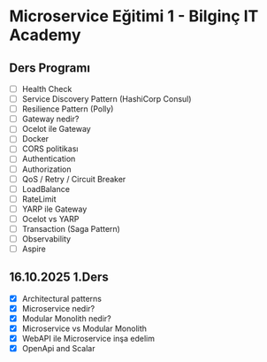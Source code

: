 ﻿# Microservice Eğitimi 1 - Bilginç IT Academy

## Ders Programı
- [ ] Health Check
- [ ] Service Discovery Pattern (HashiCorp Consul)
- [ ] Resilience Pattern (Polly)
- [ ] Gateway nedir?
- [ ] Ocelot ile Gateway
- [ ] Docker
- [ ] CORS politikası
- [ ] Authentication
- [ ] Authorization
- [ ] QoS / Retry / Circuit Breaker
- [ ] LoadBalance
- [ ] RateLimit
- [ ] YARP ile Gateway
- [ ] Ocelot vs YARP
- [ ] Transaction (Saga Pattern)
- [ ] Observability
- [ ] Aspire

## 16.10.2025 1.Ders
- [x] Architectural patterns
- [x] Microservice nedir?
- [x] Modular Monolith nedir?
- [x] Microservice vs Modular Monolith
- [x] WebAPI ile Microservice inşa edelim
- [x] OpenApi and Scalar